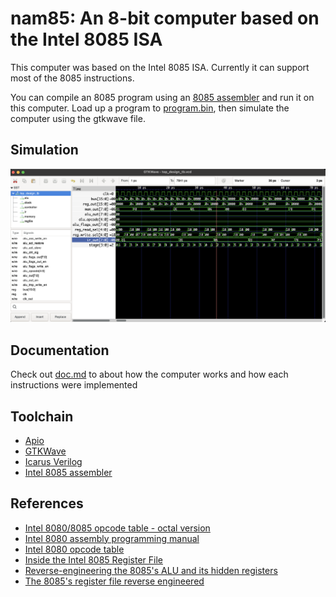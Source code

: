 # nam85: An 8-bit computer based on the Intel 8085 ISA

This computer was based on the Intel 8085 ISA. Currently it can support most of the 8085 instructions.

You can compile an 8085 program using an [8085 assembler](https://github.com/namberino/namssembler) and run it on this computer. Load up a program to [program.bin](program.bin), then simulate the computer using the gtkwave file.

## Simulation

![simulaiton waveform](img/sim.png)

## Documentation

Check out [doc.md](doc/doc.md) to about how the computer works and how each instructions were implemented

## Toolchain
- [Apio](https://github.com/FPGAwars/apio)
- [GTKWave](https://gtkwave.sourceforge.net/)
- [Icarus Verilog](https://github.com/steveicarus/iverilog)
- [Intel 8085 assembler](https://web8085.appspot.com/)

## References
- [Intel 8080/8085 opcode table - octal version](https://tobiasvl.github.io/optable//intel-8080/octal)
- [Intel 8080 assembly programming manual](https://altairclone.com/downloads/manuals/8080%20Programmers%20Manual.pdf)
- [Intel 8080 opcode table](https://pastraiser.com/cpu/i8080/i8080_opcodes.html)
- [Inside the Intel 8085 Register File](https://blog.adafruit.com/2013/03/07/inside-the-intel-8085-register-file/)
- [Reverse-engineering the 8085's ALU and its hidden registers](http://www.righto.com/2013/07/reverse-engineering-8085s-alu-and-its.html)
- [The 8085's register file reverse engineered](http://www.righto.com/2013/03/register-file-8085.html)
